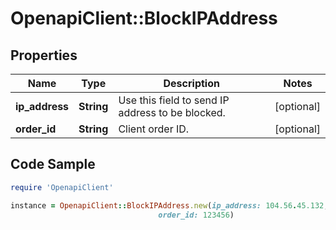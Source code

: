 # OpenapiClient::BlockIPAddress

## Properties

Name | Type | Description | Notes
------------ | ------------- | ------------- | -------------
**ip_address** | **String** | Use this field to send IP address to be blocked. | [optional] 
**order_id** | **String** | Client order ID. | [optional] 

## Code Sample

```ruby
require 'OpenapiClient'

instance = OpenapiClient::BlockIPAddress.new(ip_address: 104.56.45.132,
                                 order_id: 123456)
```


